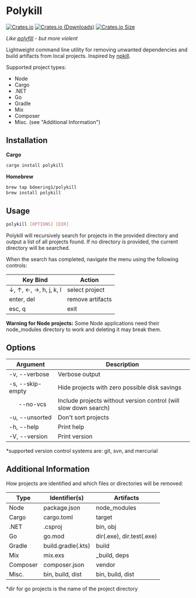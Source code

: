 # Polykill

[![Crates.io](https://img.shields.io/crates/v/polykill?style=flat-square&color=peru)](https://crates.io/crates/polykill)
[![Crates.io (Downloads)](https://img.shields.io/crates/d/polykill?style=flat-square&color=mediumseagreen)](https://crates.io/crates/polykill)
[![Crates.io Size](https://img.shields.io/crates/size/polykill?style=flat-square&color=steelblue)](https://crates.io/crates/polykill)

*Like [polyfill](https://developer.mozilla.org/en-US/docs/Glossary/Polyfill) - but more violent*

Lightweight command line utility for removing unwanted dependencies and build artifacts from local projects. Inspired by [npkill](https://www.npmjs.com/package/npkill).

Supported project types:
- Node
- Cargo
- .NET
- Go
- Gradle
- Mix
- Composer
- Misc. (see "Additional Information")

## Installation

**Cargo**
```sh
cargo install polykill
```

**Homebrew**
```sh
brew tap bdeering1/polykill
brew install polykill
```

## Usage

```sh
polykill [OPTIONS] [DIR]
```

Polykill will recursively search for projects in the provided directory and output a list of all projects found. If no directory is provided, the current directory will be searched.

When the search has completed, navigate the menu using the following controls:

| Key Bind   | Action           |
| ---------- | ---------------- |
| ↓, ↑, ←, →, h, j, k, l | select project |
| enter, del | remove artifacts |
| esc, q     | exit             |

**Warning for Node projects:** Some Node applications need their node_modules directory to work and deleting it may break them.

## Options

| Argument         | Description                                   |
| ---------------- | --------------------------------------------- |
| -v, --verbose    | Verbose output                                |
| -s, --skip-empty | Hide projects with zero possible disk savings |
| &nbsp;&nbsp;&nbsp;&nbsp;&nbsp;&nbsp;--no-vcs | Include projects without version control (will slow down search) |
| -u, --unsorted   | Don't sort projects                           |
| -h, --help       | Print help                                    |
| -V, --version    | Print version                                 |

*supported version control systems are: git, svn, and mercurial

## Additional Information

How projects are identified and which files or directories will be removed:

| Type      | Identifier(s)      | Artifacts        |
| --------- | ------------------ | ---------------- |
| Node      | package.json       | node_modules     |
| Cargo     | cargo.toml         | target           |
| .NET      | .csproj            | bin, obj         |
| Go        | go.mod             | dir(.exe), dir.test(.exe) |
| Gradle    | build.gradle(.kts) | build            |
| Mix       | mix.exs            | _build, deps     |
| Composer  | composer.json      | vendor           |
| Misc.     | bin, build, dist   | bin, build, dist |

*dir for go projects is the name of the project directory
